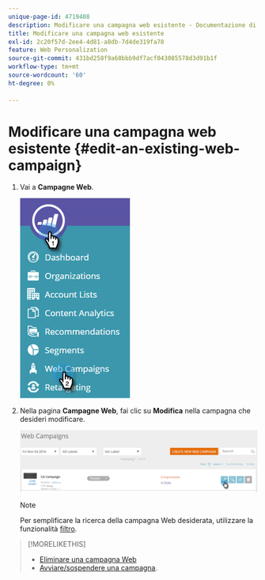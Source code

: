 ```yaml
---
unique-page-id: 4719408
description: Modificare una campagna web esistente - Documentazione di Marketo - Documentazione del prodotto
title: Modificare una campagna web esistente
exl-id: 2c20f57d-2ee4-4d81-a8db-7d4de319fa78
feature: Web Personalization
source-git-commit: 431bd258f9a68bbb9df7acf043085578d3d91b1f
workflow-type: tm+mt
source-wordcount: '60'
ht-degree: 0%

---
```


# Modificare una campagna web esistente {#edit-an-existing-web-campaign}

1. Vai a **Campagne Web**.

   ![](assets/image2016-8-18-16-3a15-3a14.png)

1. Nella pagina **Campagne Web**, fai clic su **Modifica** nella campagna che desideri modificare.

   ![](assets/web-campaigns-1-edit-hand.png)

   >[!NOTE]
   >
   >Per semplificare la ricerca della campagna Web desiderata, utilizzare la funzionalità [filtro](/help/marketo/product-docs/web-personalization/working-with-web-campaigns/filter-web-campaigns.md).

>[!MORELIKETHIS]
>
>* [Eliminare una campagna Web](/help/marketo/product-docs/web-personalization/working-with-web-campaigns/delete-a-web-campaign.md)
>* [Avviare/sospendere una campagna](/help/marketo/product-docs/web-personalization/working-with-web-campaigns/launch-pause-a-web-campaign.md).
